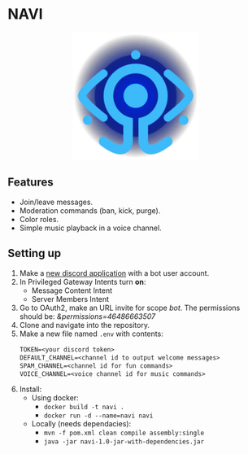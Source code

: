 # NAVI
<p align="center">
  <img src="markdown/navi.svg" width="250px" height="250px">
</p>

## Features
- Join/leave messages.
- Moderation commands (ban, kick, purge).
- Color roles.
- Simple music playback in a voice channel.

## Setting up
1. Make a [new discord application](https://discord.com/developers/applications) with a bot user account.
2. In Privileged Gateway Intents turn **on**:
    - Message Content Intent
    - Server Members Intent
3. Go to OAuth2, make an URL invite for scope *bot*. The permissions should be: *&permissions=46486663507*
4. Clone and navigate into the repository.
5. Make a new file named `.env` with contents:
    ```
    TOKEN=<your discord token>
    DEFAULT_CHANNEL=<channel id to output welcome messages>
    SPAM_CHANNEL=<channel id for fun commands>
    VOICE_CHANNEL=<voice channel id for music commands>
    ```
5. Install:
    - Using docker:
        - `docker build -t navi .`
        - `docker run -d --name=navi navi`
    - Locally (needs dependacies):
        - `mvn -f pom.xml clean compile assembly:single`
        - `java -jar navi-1.0-jar-with-dependencies.jar`